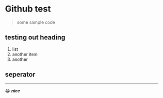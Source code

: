 # Github test
> some sample code
## testing out heading
1. list
2. another item
3. another

## seperator
---

:joy:
***nice***


